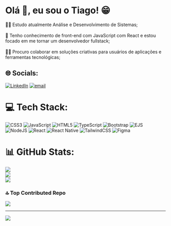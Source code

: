 # Olá 👋, eu sou o Tiago! 😁
👩‍💻 Estudo atualmente Análise e Desenvolvimento de Sistemas;<br><br>🧠 Tenho conhecimento de front-end com JavaScript com React e estou focado em me tornar um desenvolvedor fullstack;<br><br>👯‍♀️ Procuro colaborar em soluções criativas para usuários de aplicações e ferramentas tecnológicas;<br>


## 🌐 Socials:
[![LinkedIn](https://img.shields.io/badge/LinkedIn-%230077B5.svg?logo=linkedin&logoColor=white)](https://linkedin.com/in/https://www.linkedin.com/in/tiago-noronha-leopoldo/) [![email](https://img.shields.io/badge/Email-D14836?logo=gmail&logoColor=white)](mailto:tnleopoldo.dev@gmail.com) 

# 💻 Tech Stack:
![CSS3](https://img.shields.io/badge/css3-%231572B6.svg?style=for-the-badge&logo=css3&logoColor=white) ![JavaScript](https://img.shields.io/badge/javascript-%23323330.svg?style=for-the-badge&logo=javascript&logoColor=%23F7DF1E) ![HTML5](https://img.shields.io/badge/html5-%23E34F26.svg?style=for-the-badge&logo=html5&logoColor=white) ![TypeScript](https://img.shields.io/badge/typescript-%23007ACC.svg?style=for-the-badge&logo=typescript&logoColor=white) ![Bootstrap](https://img.shields.io/badge/bootstrap-%238511FA.svg?style=for-the-badge&logo=bootstrap&logoColor=white) ![EJS](https://img.shields.io/badge/ejs-%23B4CA65.svg?style=for-the-badge&logo=ejs&logoColor=black) ![NodeJS](https://img.shields.io/badge/node.js-6DA55F?style=for-the-badge&logo=node.js&logoColor=white) ![React](https://img.shields.io/badge/react-%2320232a.svg?style=for-the-badge&logo=react&logoColor=%2361DAFB) ![React Native](https://img.shields.io/badge/react_native-%2320232a.svg?style=for-the-badge&logo=react&logoColor=%2361DAFB) ![TailwindCSS](https://img.shields.io/badge/tailwindcss-%2338B2AC.svg?style=for-the-badge&logo=tailwind-css&logoColor=white) ![Figma](https://img.shields.io/badge/figma-%23F24E1E.svg?style=for-the-badge&logo=figma&logoColor=white)
# 📊 GitHub Stats:
![](https://github-readme-stats.vercel.app/api?username=TiagoLeopoldo&theme=dark&hide_border=false&include_all_commits=false&count_private=true)<br/>
![](https://nirzak-streak-stats.vercel.app/?user=TiagoLeopoldo&theme=dark&hide_border=false)<br/>
![](https://github-readme-stats.vercel.app/api/top-langs/?username=TiagoLeopoldo&theme=dark&hide_border=false&include_all_commits=false&count_private=true&layout=compact)

### 🔝 Top Contributed Repo
![](https://github-contributor-stats.vercel.app/api?username=TiagoLeopoldo&limit=5&theme=transparent&combine_all_yearly_contributions=true)

---
[![](https://visitcount.itsvg.in/api?id=TiagoLeopoldo&icon=8&color=13)](https://visitcount.itsvg.in)

<!-- Proudly created with GPRM ( https://gprm.itsvg.in ) -->
